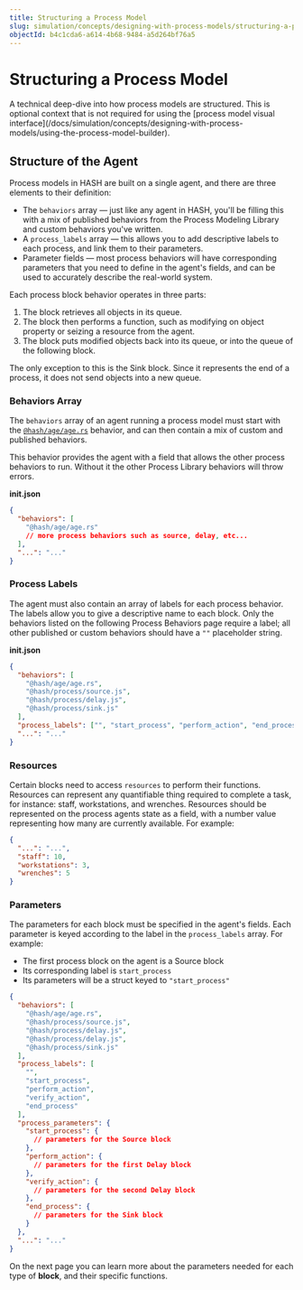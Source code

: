```yaml
---
title: Structuring a Process Model
slug: simulation/concepts/designing-with-process-models/structuring-a-process-model
objectId: b4c1cda6-a614-4b68-9484-a5d264bf76a5
---
```


# Structuring a Process Model

<Hint style="info">
A technical deep-dive into how process models are structured. This is optional context that is not required for using the [process model visual interface](/docs/simulation/concepts/designing-with-process-models/using-the-process-model-builder).
</Hint>

## Structure of the Agent

Process models in HASH are built on a single agent, and there are three elements to their definition:

- The `behaviors` array — just like any agent in HASH, you'll be filling this with a mix of published behaviors from the Process Modeling Library and custom behaviors you've written.
- A `process_labels` array — this allows you to add descriptive labels to each process, and link them to their parameters.
- Parameter fields — most process behaviors will have corresponding parameters that you need to define in the agent's fields, and can be used to accurately describe the real-world system.

Each process block behavior operates in three parts:

1.  The block retrieves all objects in its queue.
1.  The block then performs a function, such as modifying on object property or seizing a resource from the agent.
1.  The block puts modified objects back into its queue, or into the queue of the following block.

<Hint style="warning">
The only exception to this is the Sink block. Since it represents the end of a process, it does not send objects into a new queue.
</Hint>

### Behaviors Array

The `behaviors` array of an agent running a process model must start with the [`@hash/age/age.rs`](/@hash/age) behavior, and can then contain a mix of custom and published behaviors.

<Hint style="warning">
This behavior provides the agent with a field that allows the other process behaviors to run. Without it the other Process Library behaviors will throw errors.
</Hint>

**init.json**

```json
{
  "behaviors": [
    "@hash/age/age.rs"
    // more process behaviors such as source, delay, etc...
  ],
  "...": "..."
}
```

### Process Labels

The agent must also contain an array of labels for each process behavior. The labels allow you to give a descriptive name to each block. Only the behaviors listed on the following Process Behaviors page require a label; all other published or custom behaviors should have a `""` placeholder string.

**init.json**

```json
{
  "behaviors": [
    "@hash/age/age.rs",
    "@hash/process/source.js",
    "@hash/process/delay.js",
    "@hash/process/sink.js"
  ],
  "process_labels": ["", "start_process", "perform_action", "end_process"],
  "...": "..."
}
```

### Resources

Certain blocks need to access `resources` to perform their functions. Resources can represent any quantifiable thing required to complete a task, for instance: staff, workstations, and wrenches. Resources should be represented on the process agents state as a field, with a number value representing how many are currently available. For example:

```json
{
  "...": "...",
  "staff": 10,
  "workstations": 3,
  "wrenches": 5
}
```

### Parameters

The parameters for each block must be specified in the agent's fields. Each parameter is keyed according to the label in the `process_labels` array. For example:

- The first process block on the agent is a Source block
- Its corresponding label is `start_process`
- Its parameters will be a struct keyed to `"start_process"`

```json
{
  "behaviors": [
    "@hash/age/age.rs",
    "@hash/process/source.js",
    "@hash/process/delay.js",
    "@hash/process/delay.js",
    "@hash/process/sink.js"
  ],
  "process_labels": [
    "",
    "start_process",
    "perform_action",
    "verify_action",
    "end_process"
  ],
  "process_parameters": {
    "start_process": {
      // parameters for the Source block
    },
    "perform_action": {
      // parameters for the first Delay block
    },
    "verify_action": {
      // parameters for the second Delay block
    },
    "end_process": {
      // parameters for the Sink block
    }
  },
  "...": "..."
}
```

On the next page you can learn more about the parameters needed for each type of **block**, and their specific functions.
